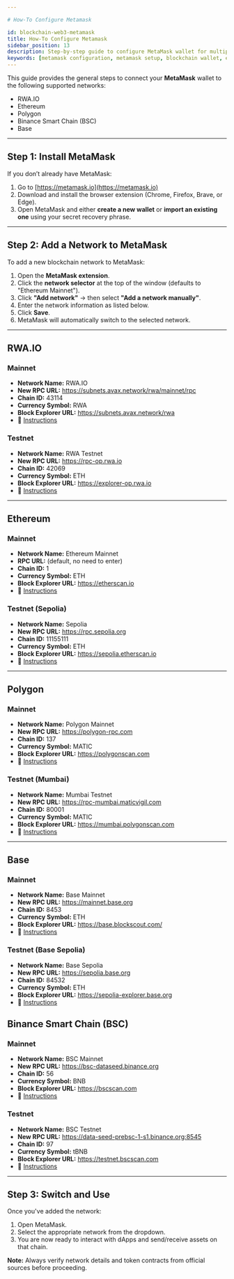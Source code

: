 ```yaml
---

# How-To Configure Metamask

id: blockchain-web3-metamask
title: How-To Configure Metamask
sidebar_position: 13
description: Step-by-step guide to configure MetaMask wallet for multiple blockchain networks including Ethereum, Polygon, BSC, Base, and RWA.IO.
keywords: [metamask configuration, metamask setup, blockchain wallet, ethereum wallet, polygon metamask, BSC metamask, add network metamask, web3 wallet]
---
```


This guide provides the general steps to connect your **MetaMask** wallet to the following supported networks:

- RWA.IO
- Ethereum
- Polygon
- Binance Smart Chain (BSC)
- Base

---

## Step 1: Install MetaMask

If you don’t already have MetaMask:

1. Go to [https://metamask.io](https://metamask.io)
2. Download and install the browser extension (Chrome, Firefox, Brave, or Edge).
3. Open MetaMask and either **create a new wallet** or **import an existing one** using your secret recovery phrase.

---

## Step 2: Add a Network to MetaMask

To add a new blockchain network to MetaMask:

1. Open the **MetaMask extension**.
2. Click the **network selector** at the top of the window (defaults to "Ethereum Mainnet").
3. Click **"Add network"** → then select **"Add a network manually"**.
4. Enter the network information as listed below.
5. Click **Save**.
6. MetaMask will automatically switch to the selected network.

---

## RWA.IO

### Mainnet

- **Network Name:** RWA.IO
- **New RPC URL:** https://subnets.avax.network/rwa/mainnet/rpc
- **Chain ID:** 43114
- **Currency Symbol:** RWA
- **Block Explorer URL:** https://subnets.avax.network/rwa
- 🔗 [Instructions](https://docs.rwa.io)

### Testnet

- **Network Name:** RWA Testnet
- **New RPC URL:** https://rpc-op.rwa.io
- **Chain ID:** 42069
- **Currency Symbol:** ETH
- **Block Explorer URL:** https://explorer-op.rwa.io
- 🔗 [Instructions](https://docs.rwa.io/testnet)

---

## Ethereum

### Mainnet

- **Network Name:** Ethereum Mainnet
- **RPC URL:** (default, no need to enter)
- **Chain ID:** 1
- **Currency Symbol:** ETH
- **Block Explorer URL:** https://etherscan.io
- 🔗 [Instructions](https://codehs.com/tutorial/jkeesh/how-to-set-up-an-ethereum-wallet-on-metamask)

### Testnet (Sepolia)

- **Network Name:** Sepolia
- **New RPC URL:** https://rpc.sepolia.org
- **Chain ID:** 11155111
- **Currency Symbol:** ETH
- **Block Explorer URL:** https://sepolia.etherscan.io
- 🔗 [Instructions](https://sepolia.dev/)

---

## Polygon

### Mainnet

- **Network Name:** Polygon Mainnet
- **New RPC URL:** https://polygon-rpc.com
- **Chain ID:** 137
- **Currency Symbol:** MATIC
- **Block Explorer URL:** https://polygonscan.com
- 🔗 [Instructions](https://polygon.technology/blog/getting-started-with-metamask-on-polygon)

### Testnet (Mumbai)

- **Network Name:** Mumbai Testnet
- **New RPC URL:** https://rpc-mumbai.maticvigil.com
- **Chain ID:** 80001
- **Currency Symbol:** MATIC
- **Block Explorer URL:** https://mumbai.polygonscan.com
- 🔗 [Instructions](https://wiki.polygon.technology/docs/develop/network-details/network)

---

## Base

### Mainnet

- **Network Name:** Base Mainnet
- **New RPC URL:** https://mainnet.base.org
- **Chain ID:** 8453
- **Currency Symbol:** ETH
- **Block Explorer URL:** https://base.blockscout.com/
- 🔗 [Instructions](https://docs.base.org/chain/using-base)

### Testnet (Base Sepolia)

- **Network Name:** Base Sepolia
- **New RPC URL:** https://sepolia.base.org
- **Chain ID:** 84532
- **Currency Symbol:** ETH
- **Block Explorer URL:** https://sepolia-explorer.base.org
- 🔗 [Instructions](https://docs.base.org/network-information)

## Binance Smart Chain (BSC)

### Mainnet

- **Network Name:** BSC Mainnet
- **New RPC URL:** https://bsc-dataseed.binance.org
- **Chain ID:** 56
- **Currency Symbol:** BNB
- **Block Explorer URL:** https://bscscan.com
- 🔗 [Instructions](https://www.moonpay.com/es/learn/cryptocurrency/how-to-connect-metamask-to-binance-smart-chain-bsc)

### Testnet

- **Network Name:** BSC Testnet
- **New RPC URL:** https://data-seed-prebsc-1-s1.binance.org:8545
- **Chain ID:** 97
- **Currency Symbol:** tBNB
- **Block Explorer URL:** https://testnet.bscscan.com
- 🔗 [Instructions](https://docs.bnbchain.org/docs/testnet/wallet/metamask)

---

## Step 3: Switch and Use

Once you've added the network:

1. Open MetaMask.
2. Select the appropriate network from the dropdown.
3. You are now ready to interact with dApps and send/receive assets on that chain.

**Note:** Always verify network details and token contracts from official sources before proceeding.
